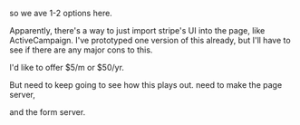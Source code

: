 so we ave 1-2 options here.

Apparently, there's a way to just import stripe's UI into the page, like ActiveCampaign.
I've prototyped one version of this already, but I'll have to see if there are any major cons to this.

I'd like to offer $5/m or $50/yr.

But need to keep going to see how this plays out.
need to make the page server,

and the form server.


